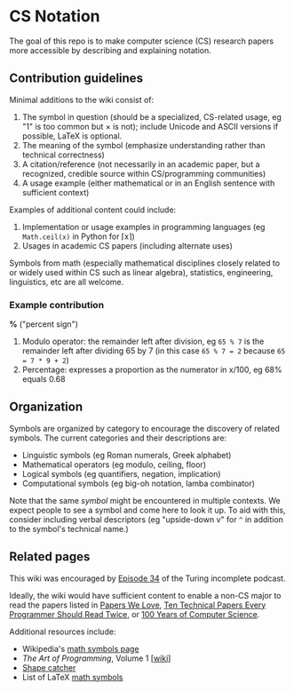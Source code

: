 # CS Notation

The goal of this repo is to make computer science (CS) research papers more accessible by describing and explaining notation.

## Contribution guidelines

Minimal additions to the wiki consist of:

1. The symbol in question (should be a specialized, CS-related usage, eg "1" is too common but × is not); include Unicode and ASCII versions if possible, LaTeX is optional.
2. The meaning of the symbol (emphasize understanding rather than technical correctness)
3. A citation/reference (not necessarily in an academic paper, but a recognized, credible source within CS/programming communities)
4. A usage example (either mathematical or in an English sentence with sufficient context)

Examples of additional content could include:

1. Implementation or usage examples in programming languages (eg `Math.ceil(x)` in Python for ⌈x⌉)
2. Usages in academic CS papers (including alternate uses)

Symbols from math (especially mathematical disciplines closely related to or widely used within CS such as linear algebra), statistics, engineering, linguistics, etc are all welcome.

### Example contribution

**%** ("percent sign")

1. Modulo operator: the remainder left after division, eg `65 % 7` is the remainder left after dividing 65 by 7 (in this case `65 % 7 = 2` because `65 = 7 * 9 + 2`)
2. Percentage: expresses a proportion as the numerator in x/100, eg 68% equals 0.68


## Organization

Symbols are organized by category to encourage the discovery of related symbols. The current categories and their descriptions are:

- Linguistic symbols (eg Roman numerals, Greek alphabet)
- Mathematical operators (eg modulo, ceiling, floor)
- Logical symbols (eg quantifiers, negation, implication)
- Computational symbols (eg big-oh notation, lamba combinator)

Note that the same *symbol* might be encountered in multiple contexts. We expect people to see a symbol and come here to look it up. To aid with this, consider including verbal descriptors (eg "upside-down v" for `^` in addition to the symbol's technical name.)

## Related pages

This wiki was encouraged by [Episode 34](http://turing.cool/34/) of the Turing incomplete podcast.

Ideally, the wiki would have sufficient content to enable a non-CS major to read the papers listed in [Papers We Love](https://github.com/papers-we-love/papers-we-love), [Ten Technical Papers Every Programmer Should Read Twice](http://blog.fogus.me/2011/09/08/10-technical-papers-every-programmer-should-read-at-least-twice/), or [100 Years of Computer Science](http://www.thoughtworks.com/insights/blog/100-years-computer-science).

Additional resources include:

- Wikipedia's [math symbols page](http://en.wikipedia.org/wiki/List_of_mathematical_symbols)
- *The Art of Programming*, Volume 1 [[wiki](http://en.wikipedia.org/wiki/The_Art_of_Computer_Programming)]
- [Shape catcher](http://shapecatcher.com/)
- List of LaTeX [math symbols](http://web.ift.uib.no/Teori/KURS/WRK/TeX/symALL.html)

